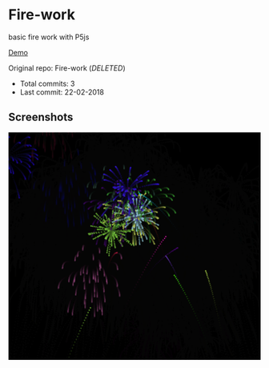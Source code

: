 # Fire-work

basic fire work with P5js

[Demo](https://hoangtran0410.github.io/p5js-playground/2018/firework/)

Original repo: Fire-work (*DELETED*)
+ Total commits: 3
+ Last commit: 22-02-2018

## Screenshots

![screenshot](./1.png)